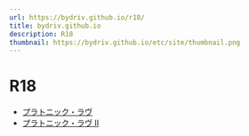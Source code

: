 ```yaml
---
url: https://bydriv.github.io/r18/
title: bydriv.github.io
description: R18
thumbnail: https://bydriv.github.io/etc/site/thumbnail.png
---
```


# R18

- [プラトニック・ラヴ](platonic-love)
- [プラトニック・ラヴ II](platonic-love-ii)
